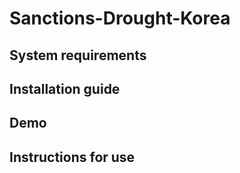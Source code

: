 # Sanctions-Drought-Korea

## System requirements


## Installation guide


## Demo


## Instructions for use



